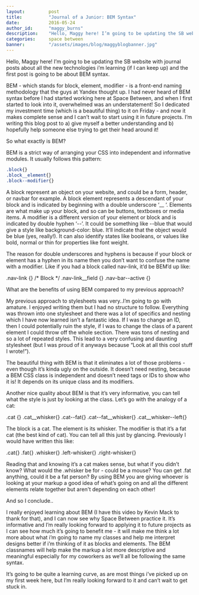 ```yaml
---
layout:         post
title:          "Journal of a Junior: BEM Syntax"
date:           2016-05-24
author_id:      "maggy_burns"
description:    "Hello, Maggy here! I’m going to be updating the SB website with journal posts about all the new technologies i’m learning (if I can keep up) and the first post is going to be about BEM syntax. "
categories:     space between
banner:         "/assets/images/blog/maggyblogbanner.jpg"
---
```


Hello, Maggy here! I’m going to be updating the SB website with journal posts about all the new technologies i’m learning (if I can keep up) and the first post is going to be about BEM syntax. 

BEM - which stands for block, element, modifier - is a front-end naming methodology that the guys at Yandex thought up. I had never heard of BEM syntax before I had started working here at Space Between, and when I first started to look into it, overwhelmed was an understatement! So I dedicated my investment time (which is a beautiful thing)  to it on Friday - and now it makes complete sense and I can’t wait to start using it in future projects. I’m writing this blog post to a) give myself a better understanding and b) hopefully help someone else trying to get their head around it!

So what exactly is BEM?

BEM is a strict way of arranging your CSS into independent and informative modules. It usually follows this pattern:

```css
.block{}
.block__element{}
.block--modifier{}
```
 
A block represent an object on your website, and could be a form, header, or navbar for example.
A block element represents a descendant of your block and is indicated by beginning with a double underscore ‘__ ‘. Elements are what make up your block, and so can be buttons, textboxes or media items.
A  modifier is a different version of your element or block and is indicated by double hyphen ‘--’. It could be something like --blue that would give a style like background-color: blue. It’ll indicate that the object would be blue (yes, really!). It can also identify states like booleans, or values like bold, normal or thin for properties like font weight.

The reason for double underscores and hyphens is because if your block or element has a hyphen in its name then you don’t want to confuse the name with a modifier. Like if you had a block called nav-link, it’d be BEM’d up like:

.nav-link {} /* Block */
.nav-link__field {}
.nav-bar--active {}

What are the benefits of using BEM compared to my previous approach?

My previous approach to stylesheets was very..I’m going to go with amature. I enjoyed writing them but I had no structure to follow. Everything was thrown into one stylesheet and there was a lot of specifics and nesting which I have now learned isn’t a fantastic idea. If I was to change an ID, then I could potentially ruin the style, if I was to change the class of a parent element I could throw off the whole section. There was tons of nesting and so a lot of repeated styles. This lead to a very confusing and daunting stylesheet (but I was proud of it anyways because “Look at all this cool stuff I wrote!”).

The beautiful thing with BEM is that it eliminates a lot of those problems - even though it’s kinda ugly on the outside. It doesn’t need nesting, because a BEM CSS class is independent and doesn’t need tags or IDs to show who it is! It depends on its unique class and its modifiers. 

Another nice quality about BEM is that it’s very informative, you can tell what the style is just by looking at the class. Let’s go with the analogy of a cat:

.cat {}
.cat__whisker{}
.cat--fat{}
.cat--fat__whisker{}
.cat__whisker--left{}

The block is a cat. The element is its whisker. The modifier is that it’s a fat cat (the best kind of cat). You can tell all this just by glancing. Previously I would have written this like:

.cat{}
.fat{}
.whisker{}
.left-whisker{}
.right-whisker{}

Reading that and knowing it’s a cat makes sense, but what if you didn’t know? What would the .whisker be for - could be a mouse? You can get .fat anything, could it be a fat person? By using BEM you are giving whoever is looking at your markup a good idea of what’s going on and all the different elements relate together but aren't depending on each other!

And so I conclude..

I really enjoyed learning about BEM (I have this video by Kevin Mack to thank for that), and I can now see why Space Between practice it. It’s informative and I’m really looking forward to applying it to future projects as I can see how much it’s going to benefit me  - it will make me think a lot more about what i’m going to name my classes and help me interpret designs better if i’m thinking of it as blocks and elements. The BEM classnames will help make the markup a lot more descriptive and meaningful especially for my coworkers as we’ll all be following the same syntax.

It’s going to be quite a learning curve, as are most things i’ve picked up on my first week here, but I’m really looking forward to it and can’t wait to get stuck in.


